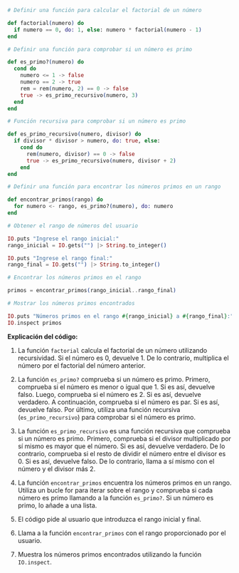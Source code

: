 ```elixir
# Definir una función para calcular el factorial de un número

def factorial(numero) do
  if numero == 0, do: 1, else: numero * factorial(numero - 1)
end

# Definir una función para comprobar si un número es primo

def es_primo?(numero) do
  cond do
    numero <= 1 -> false
    numero == 2 -> true
    rem = rem(numero, 2) == 0 -> false
    true -> es_primo_recursivo(numero, 3)
  end
end

# Función recursiva para comprobar si un número es primo

def es_primo_recursivo(numero, divisor) do
  if divisor * divisor > numero, do: true, else:
    cond do
      rem(numero, divisor) == 0 -> false
      true -> es_primo_recursivo(numero, divisor + 2)
    end
end

# Definir una función para encontrar los números primos en un rango

def encontrar_primos(rango) do
  for numero <- rango, es_primo?(numero), do: numero
end

# Obtener el rango de números del usuario

IO.puts "Ingrese el rango inicial:"
rango_inicial = IO.gets("") |> String.to_integer()

IO.puts "Ingrese el rango final:"
rango_final = IO.gets("") |> String.to_integer()

# Encontrar los números primos en el rango

primos = encontrar_primos(rango_inicial..rango_final)

# Mostrar los números primos encontrados

IO.puts "Números primos en el rango #{rango_inicial} a #{rango_final}:"
IO.inspect primos
```

**Explicación del código:**

1. La función `factorial` calcula el factorial de un número utilizando recursividad. Si el número es 0, devuelve 1. De lo contrario, multiplica el número por el factorial del número anterior.

2. La función `es_primo?` comprueba si un número es primo. Primero, comprueba si el número es menor o igual que 1. Si es así, devuelve falso. Luego, comprueba si el número es 2. Si es así, devuelve verdadero. A continuación, comprueba si el número es par. Si es así, devuelve falso. Por último, utiliza una función recursiva (`es_primo_recursivo`) para comprobar si el número es primo.

3. La función `es_primo_recursivo` es una función recursiva que comprueba si un número es primo. Primero, comprueba si el divisor multiplicado por sí mismo es mayor que el número. Si es así, devuelve verdadero. De lo contrario, comprueba si el resto de dividir el número entre el divisor es 0. Si es así, devuelve falso. De lo contrario, llama a sí mismo con el número y el divisor más 2.

4. La función `encontrar_primos` encuentra los números primos en un rango. Utiliza un bucle for para iterar sobre el rango y comprueba si cada número es primo llamando a la función `es_primo?`. Si un número es primo, lo añade a una lista.

5. El código pide al usuario que introduzca el rango inicial y final.

6. Llama a la función `encontrar_primos` con el rango proporcionado por el usuario.

7. Muestra los números primos encontrados utilizando la función `IO.inspect`.